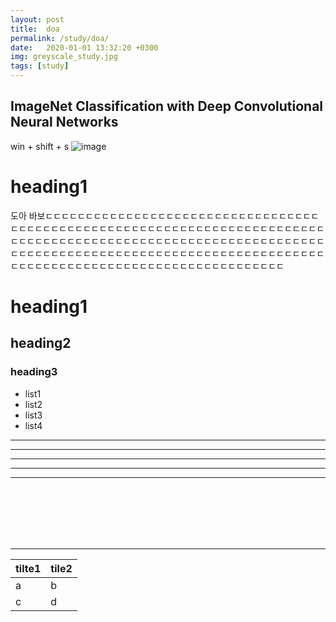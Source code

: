 ```yaml
---
layout: post
title:  doa
permalink: /study/doa/
date:   2020-01-01 13:32:20 +0300
img: greyscale_study.jpg
tags: [study]
---
```



## ImageNet Classification with Deep Convolutional Neural Networks

win + shift + s
![image](https://user-images.githubusercontent.com/54208024/76163197-7636bf00-6187-11ea-80f4-b95f6c159e9b.png)


# heading1

도아 바보ㄷㄷㄷㄷㄷㄷㄷㄷㄷㄷㄷㄷㄷㄷㄷㄷㄷㄷㄷㄷㄷㄷㄷㄷㄷㄷㄷㄷㄷㄷㄷㄷㄷㄷㄷㄷㄷㄷㄷㄷㄷㄷㄷㄷㄷㄷㄷㄷㄷㄷㄷㄷㄷㄷㄷㄷㄷㄷㄷㄷㄷㄷㄷㄷㄷㄷㄷㄷㄷㄷㄷㄷㄷㄷㄷㄷㄷㄷㄷㄷㄷㄷㄷㄷㄷㄷㄷㄷㄷㄷㄷㄷㄷㄷㄷㄷㄷㄷㄷㄷㄷㄷㄷㄷㄷㄷㄷㄷㄷㄷㄷㄷㄷㄷㄷㄷㄷㄷㄷㄷㄷㄷㄷㄷㄷㄷㄷㄷㄷㄷㄷㄷㄷㄷㄷㄷㄷㄷㄷㄷㄷㄷㄷㄷㄷㄷㄷㄷㄷㄷㄷㄷㄷㄷㄷㄷㄷㄷㄷㄷㄷㄷㄷㄷㄷㄷㄷㄷㄷㄷㄷㄷㄷㄷㄷㄷㄷㄷㄷㄷㄷㄷㄷㄷㄷ





<h1>heading1</h1>

## heading2

### heading3


- list1
- list2
- list3
- list4


---

---

---

---

---

<br><br><br><br><br>

<hr>

|tilte1|tile2|
|:---|:---|
|a|b|
|c|d|
